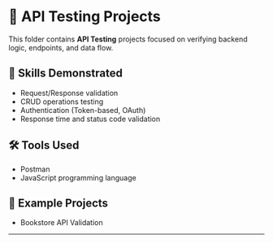 # 🔗 API Testing Projects

This folder contains **API Testing** projects focused on verifying backend logic, endpoints, and data flow.

## 🧠 Skills Demonstrated
- Request/Response validation  
- CRUD operations testing  
- Authentication (Token-based, OAuth)  
- Response time and status code validation  

## 🛠 Tools Used
- Postman   
- JavaScript programming language

## 📁 Example Projects
- Bookstore API Validation  

---
